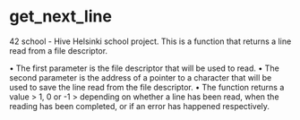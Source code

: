 # get_next_line

42 school - Hive Helsinki school project. This is a function that returns a line read from a file descriptor. 

• The first parameter is the file descriptor that will be used to read.
• The second parameter is the address of a pointer to a character that will be used 
  to save the line read from the file descriptor.
• The function returns a value > 1, 0 or -1 > depending on whether a line has been read, 
  when the reading has been completed, or if an error has happened respectively.
